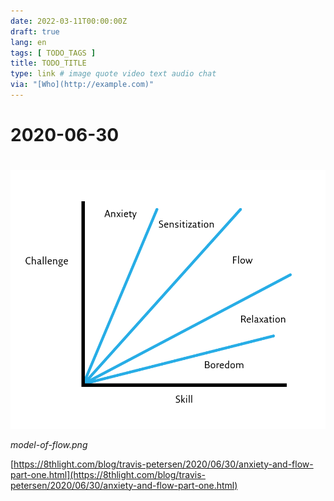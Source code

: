 ```yaml
---
date: 2022-03-11T00:00:00Z
draft: true
lang: en
tags: [ TODO_TAGS ]
title: TODO_TITLE
type: link # image quote video text audio chat
via: "[Who](http://example.com)"
---
```



# 2020-06-30
# 


![2020-06-30](2020-06-30.png)

*model-of-flow.png*

[https://8thlight.com/blog/travis-petersen/2020/06/30/anxiety-and-flow-part-one.html](https://8thlight.com/blog/travis-petersen/2020/06/30/anxiety-and-flow-part-one.html)


